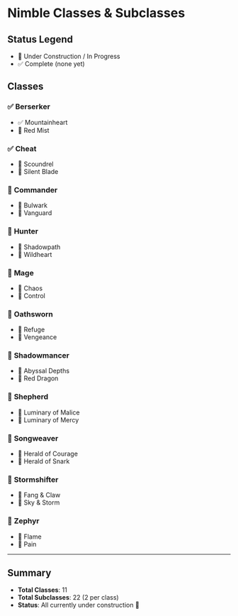 # Nimble Classes & Subclasses

## Status Legend

- 🚧 Under Construction / In Progress
- ✅ Complete (none yet)

## Classes

### ✅ **Berserker**

- ✅ Mountainheart
- 🚧 Red Mist

### ✅ **Cheat**

- 🚧 Scoundrel
- 🚧 Silent Blade

### 🚧 **Commander**

- 🚧 Bulwark
- 🚧 Vanguard

### 🚧 **Hunter**

- 🚧 Shadowpath
- 🚧 Wildheart

### 🚧 **Mage**

- 🚧 Chaos
- 🚧 Control

### 🚧 **Oathsworn**

- 🚧 Refuge
- 🚧 Vengeance

### 🚧 **Shadowmancer**

- 🚧 Abyssal Depths
- 🚧 Red Dragon

### 🚧 **Shepherd**

- 🚧 Luminary of Malice
- 🚧 Luminary of Mercy

### 🚧 **Songweaver**

- 🚧 Herald of Courage
- 🚧 Herald of Snark

### 🚧 **Stormshifter**

- 🚧 Fang & Claw
- 🚧 Sky & Storm

### 🚧 **Zephyr**

- 🚧 Flame
- 🚧 Pain

---

## Summary

- **Total Classes**: 11
- **Total Subclasses**: 22 (2 per class)
- **Status**: All currently under construction 🚧
